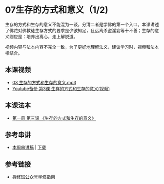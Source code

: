 # 07生存的方式和意义（1/2)

生存的方式和生存的意义不能混为一谈，分清二者是学佛的第一个入口。本课讲述了佛陀对佛教徒生存方式的要求是少欲知足，且远离杀盗淫妄等十不善；生存的意义则应是：培养出离心，走上解脱道。

视频内容与法本内容不完全一致，为了更好地理解法义，建议学习时，视频和法本相结合。

## 本课视频

* [03 生存的方式和生存的意义.mp3](https://f.huidengchanxiu.net/jmy/%e6%85%a7%e7%81%af%e7%a6%85%e4%bf%ae%e8%af%be/%e6%85%a7%e7%81%af%e7%a6%85%e4%bf%ae%e8%af%be%e7%ac%ac%e4%b8%80%e5%86%8c/03%20%e7%94%9f%e5%ad%98%e7%9a%84%e6%96%b9%e5%bc%8f%e5%92%8c%e7%94%9f%e5%ad%98%e7%9a%84%e6%84%8f%e4%b9%89.mp3)
* [Youtube备份 第3课 生存的方式和生存的意义(视频)](https://www.youtube.com/watch?v=eXPZhi0cy9M&list=PL7aUyQTIJqAhB-EbnDWQDLmq1BJxa4CWq&index=11)

## 本课法本

- [第一册 第三课 《生存的方式和生存的意义》](/books/b1/1-03)

## 参考串讲

* [本周串讲稿](http://view.officeapps.live.com/op/view.aspx?src=https://f.huidengchanxiu.net/hdv/f/up/慧灯禅修班第1册第3课生存的方式和生存的意义.pptx) | [下载](https://f.huidengchanxiu.net/hdv/f/up/慧灯禅修班第1册第3课生存的方式和生存的意义.pptx)

## 参考链接

* [禅修班公众号学修指南](https://mp.weixin.qq.com/s?__biz=MzI2NTQ1NDcxNg==&mid=2247483708&idx=1&sn=e7462eb0207d8e7686bfe580152df918&scene=19#wechat_redirect)

